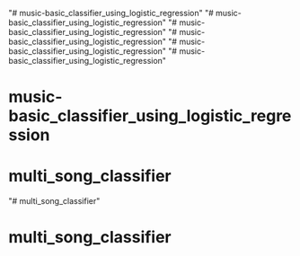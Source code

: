 "# music-basic_classifier_using_logistic_regression" 
"# music-basic_classifier_using_logistic_regression" 
"# music-basic_classifier_using_logistic_regression" 
"# music-basic_classifier_using_logistic_regression" 
"# music-basic_classifier_using_logistic_regression" 
"# music-basic_classifier_using_logistic_regression" 
# music-basic_classifier_using_logistic_regression
# multi_song_classifier
"# multi_song_classifier" 
# multi_song_classifier
